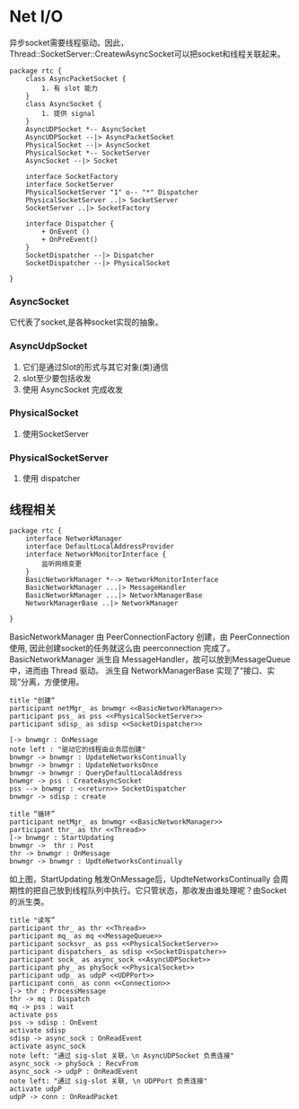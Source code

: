 
# Net I/O
异步socket需要线程驱动。因此，Thread::SocketServer::CreatewAsyncSocket可以把socket和线程关联起来。

```plantuml
package rtc {
    class AsyncPacketSocket {
        1. 有 slot 能力
    }
    class AsyncSocket {
        1. 提供 signal
    }
    AsyncUDPSocket *-- AsyncSocket
    AsyncUDPSocket --|> AsyncPacketSocket
    PhysicalSocket --|> AsyncSocket
    PhysicalSocket *-- SocketServer
    AsyncSocket --|> Socket

    interface SocketFactory
    interface SocketServer
    PhysicalSocketServer "1" o-- "*" Dispatcher
    PhysicalSocketServer ..|> SocketServer
    SocketServer ..|> SocketFactory

    interface Dispatcher {
        + OnEvent ()
        + OnPreEvent()
    }
    SocketDispatcher --|> Dispatcher
    SocketDispatcher --|> PhysicalSocket
     
}
```
### AsyncSocket
它代表了socket,是各种socket实现的抽象。
### AsyncUdpSocket
1. 它们是通过Slot的形式与其它对象(类)通信
1. slot至少要包括收发
1. 使用 AsyncSocket 完成收发
### PhysicalSocket
1. 使用SocketServer
### PhysicalSocketServer
1. 使用 dispatcher

## 线程相关
```plantuml
package rtc {
    interface NetworkManager
    interface DefaultLocalAddressProvider
    interface NetworkMonitorInterface {
        监听网络变更
    }
    BasicNetworkManager *--> NetworkMonitorInterface
    BasicNetworkManager ...|> MessageHandler
    BasicNetworkManager ...|> NetworkManagerBase
    NetworkManagerBase ..|> NetworkManager
    
}
```
BasicNetworkManager 由 PeerConnectionFactory 创建，由 PeerConnection 使用, 因此创建socket的任务就这么由 peerconnection 完成了。  
BasicNetworkManager 派生自 MessageHandler，故可以放到MessageQueue 中，进而由 Thread 驱动。
派生自 NetworkManagerBase 实现了“接口、实现”分离，方便使用。
```plantuml
title "创建“
participant netMgr_ as bnwmgr <<BasicNetworkManager>>
participant pss_ as pss <<PhysicalSocketServer>>
participant sdisp_ as sdisp <<SocketDispatcher>>

[-> bnwmgr : OnMessage
note left : "驱动它的线程由业务层创建"
bnwmgr -> bnwmgr : UpdateNetworksContinually
bnwmgr -> bnwmgr : UpdateNetworksOnce
bnwmgr -> bnwmgr : QueryDefaultLocalAddress
bnwmgr -> pss : CreateAsyncSocket
pss --> bnwmgr : <<return>> SocketDispatcher
bnwmgr -> sdisp : create 
```

```plantuml
title “循环”
participant netMgr_ as bnwmgr <<BasicNetworkManager>>
participant thr_ as thr <<Thread>>
[-> bnwmgr : StartUpdating
bnwmgr ->  thr : Post
thr -> bnwmgr : OnMessage
bnwmgr -> bnwmgr : UpdteNetworksContinually
```
如上图，StartUpdating 触发OnMessage后，UpdteNetworksContinually 会周期性的把自己放到线程队列中执行。它只管状态，那收发由谁处理呢？由Socket的派生类。

```plantuml
title "读写” 
participant thr_ as thr <<Thread>>
participant mq_ as mq <<MessageQueue>>
participant socksvr_ as pss <<PhysicalSocketServer>>
participant dispatchers_ as sdisp <<SocketDispatcher>>
participant sock_ as async_sock <<AsyncUDPSocket>>
participant phy_ as phySock <<PhysicalSocket>>
participant udp_ as udpP <<UDPPort>>
participant conn_ as conn <<Connection>>
[-> thr : ProcessMessage
thr -> mq : Dispatch
mq -> pss : wait
activate pss
pss -> sdisp : OnEvent
activate sdisp
sdisp -> async_sock : OnReadEvent
activate async_sock
note left: "通过 sig-slot 关联，\n AsyncUDPSocket 负责连接"
async_sock -> phySock : RecvFrom
async_sock -> udpP : OnReadEvent
note left: "通过 sig-slot 关联, \n UDPPort 负责连接"
activate udpP
udpP -> conn : OnReadPacket
```